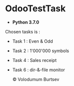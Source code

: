 # OdooTestTask
- **Python 3.7.0**

Chosen tasks is :
* Task 1 : Even & Odd
* Task 2 : 1'000'000 symbols
* Task 4 : Sales receipt
* Task 6 : dir-&-file monitor

 
    © Volodumum Burtsev